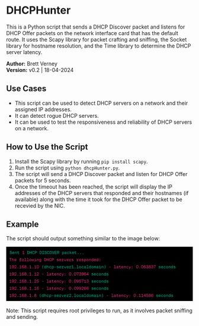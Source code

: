 # DHCPHunter

This is a Python script that sends a DHCP Discover packet and listens for DHCP Offer packets on the network interface card that has the default route. It uses the Scapy library for packet crafting and sniffing, the Socket library for hostname resolution, and the Time library to determine the DHCP server latency.

**Author:** Brett Verney</br>
**Version:** v0.2 | 18-04-2024

## Use Cases
- This script can be used to detect DHCP servers on a network and their assigned IP addresses.
- It can detect rogue DHCP servers.
- It can be used to test the responsiveness and reliability of DHCP servers on a network.

## How to Use the Script
1. Install the Scapy library by running `pip install scapy`.
2. Run the script using `python dhcpHunter.py`.
3. The script will send a DHCP Discover packet and listen for DHCP Offer packets for 5 seconds.
4. Once the timeout has been reached, the script will display the IP addresses of the DHCP servers that responded and their hostnames (if available) along with the time it took for the DHCP Offer packet to be recevied by the NIC.

## Example

The script should output something similar to the image below:

![dhcpHunter Example](https://github.com/BrettVerney/DHCPHunter/blob/main/example_output.PNG)

Note: This script requires root privileges to run, as it involves packet sniffing and sending.

